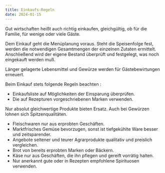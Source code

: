 ```yaml
---
title: Einkaufs-Regeln
date: 2024-01-15
---
```


Gut wirtschaften heißt auch richtig einkaufen, gleichgültig, ob für die Familie, für wenige oder viele Gäste.

Dem Einkauf geht die Menüplanung voraus. Steht die Speisenfolge fest, werden die notwendigen Gesamtmengen der einzelnen Zutaten ermittelt. Anschließend wird der eigene Bestand überprüft und festgelegt, was noch eingekauft werden muß.

Länger gelagerte Lebensmittel und Gewürze werden für Gästebewirtungen erneuert.

Beim Einkauf stets folgende Regeln beachten :

- Einkaufsliste auf Möglichkeiten der Einsparung überprüfen.
- Die auf Rezepturen vorgeschriebenen Marken verwenden.

Nur absolut gleichwertige Produkte bieten Ersatz. Auch bei Gewürzen lohnen sich Spitzenqualitäten.

- Fleischwaren nur aus erprobten Geschäften.
- Marktfrisches Gemüse bevorzugen, sonst ist tiefgekühlte Ware besser und zeitsparender.
- Angebote seltener und teurer Agrarprodukte qualitativ und preislich vergleichen.
- Brot von bereits erprobten Marken oder Bäckern.
- Käse nur aus Geschäften, die ihn pflegen und gereift vorrätig halten.
- Nur anerkannt gute oder in Rezepten empfohlene Spirituosen verwenden.
